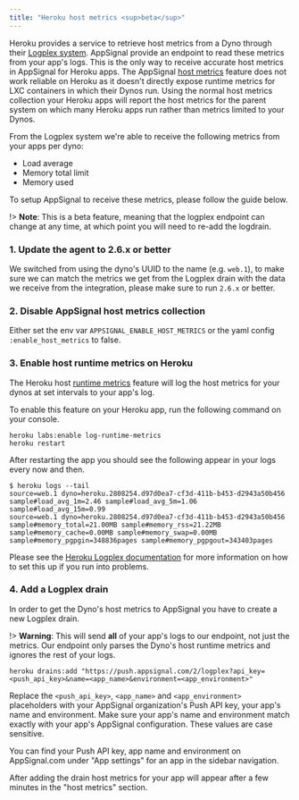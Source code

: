 ```yaml
---
title: "Heroku host metrics <sup>beta</sup>"
---
```


Heroku provides a service to retrieve host metrics from a Dyno through their [Logplex system](https://devcenter.heroku.com/articles/logplex).
 AppSignal provide an endpoint to read these metrics from your app's logs. This is the only way to receive accurate host metrics in AppSignal for Heroku apps. The AppSignal [host metrics](/metrics/host.html) feature does not work reliable on Heroku as it doesn't directly expose runtime metrics for LXC containers in which their Dynos run. Using the normal host metrics collection your Heroku apps will report the host metrics for the parent system on which many Heroku apps run rather than metrics limited to your Dynos.

From the Logplex system we're able to receive the following metrics from your apps per dyno:

* Load average
* Memory total limit
* Memory used

To setup AppSignal to receive these metrics, please follow the guide below.

!> **Note**: This is a beta feature, meaning that the logplex endpoint can change at any time, at which point you will need to re-add the logdrain.

### 1. Update the agent to 2.6.x or better

We switched from using the dyno's UUID to the name (e.g. `web.1`), to make sure we can match the metrics we get from the Logplex drain with the data we receive from the integration, please make sure to run `2.6.x` or better.

### 2. Disable AppSignal host metrics collection

Either set the env var `APPSIGNAL_ENABLE_HOST_METRICS` or the yaml config `:enable_host_metrics` to false.

### 3. Enable host runtime metrics on Heroku

The Heroku host [runtime metrics](https://devcenter.heroku.com/articles/log-runtime-metrics) feature will log the host metrics for your dynos at set intervals to your app's log.

To enable this feature on your Heroku app, run the following command on your console.

```
heroku labs:enable log-runtime-metrics
heroku restart
```

After restarting the app you should see the following appear in your logs every now and then.

```
$ heroku logs --tail
source=web.1 dyno=heroku.2808254.d97d0ea7-cf3d-411b-b453-d2943a50b456 sample#load_avg_1m=2.46 sample#load_avg_5m=1.06 sample#load_avg_15m=0.99
source=web.1 dyno=heroku.2808254.d97d0ea7-cf3d-411b-b453-d2943a50b456 sample#memory_total=21.00MB sample#memory_rss=21.22MB sample#memory_cache=0.00MB sample#memory_swap=0.00MB sample#memory_pgpgin=348836pages sample#memory_pgpgout=343403pages
```

Please see the [Heroku Logplex documentation](https://devcenter.heroku.com/articles/log-runtime-metrics) for more information on how to set this up if you run into problems.

### 4. Add a Logplex drain

In order to get the Dyno's host metrics to AppSignal you have to create a new Logplex drain.

!> **Warning**: This will send **all** of your app's logs to our endpoint, not just the metrics. Our endpoint only parses the Dyno's host runtime metrics and ignores the rest of your logs.

```
heroku drains:add "https://push.appsignal.com/2/logplex?api_key=<push_api_key>&name=<app_name>&environment=<app_environment>"
```

Replace the `<push_api_key>`, `<app_name>` and `<app_environment>` placeholders with your AppSignal organization's Push API key, your app's name and environment. Make sure your app's name and environment match exactly with your app's AppSignal configuration. These values are case sensitive.

You can find your Push API key, app name and environment on AppSignal.com under "App settings" for an app in the sidebar navigation.

After adding the drain host metrics for your app will appear after a few minutes in the "host metrics" section.
